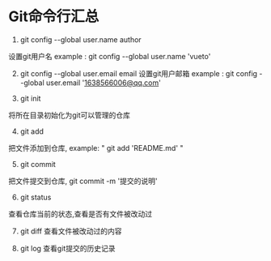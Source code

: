 # Git命令行汇总

1. git config --global user.name author

设置git用户名 example : git config --global user.name 'vueto'

2. git config --global user.email email
设置git用户邮箱 example : git config --global user.email '1638566006@qq.com'

3. git init

将所在目录初始化为git可以管理的仓库

4. git add

把文件添加到仓库, example: " git add 'README.md' "

5. git commit 

把文件提交到仓库, git commit -m '提交的说明'

6. git status

查看仓库当前的状态,查看是否有文件被改动过

7. git diff
查看文件被改动过的内容

8. git log
查看git提交的历史记录